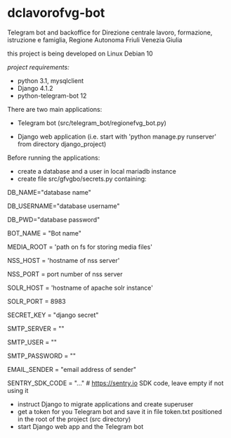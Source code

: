 # dclavorofvg-bot
Telegram bot and backoffice for Direzione centrale lavoro, formazione, istruzione e famiglia, Regione Autonoma Friuli Venezia Giulia 


this project is being developed on Linux Debian 10

*project requirements:*

- python 3.1, mysqlclient
- Django 4.1.2
- python-telegram-bot 12

 
There are two main applications:

- Telegram bot (src/telegram_bot/regionefvg_bot.py)

- Django web application (i.e. start with 'python manage.py runserver' from directory django_project)


Before running the applications:

- create a database and a user in local mariadb instance
- create file src/gfvgbo/secrets.py containing:

DB_NAME="database name"

DB_USERNAME="database username"

DB_PWD="database password"

BOT_NAME = "Bot name"

MEDIA_ROOT = 'path on fs for storing media files'

NSS_HOST = 'hostname of nss server'

NSS_PORT = port number of nss server  

SOLR_HOST = 'hostname of apache solr instance'

SOLR_PORT = 8983

SECRET_KEY = "django secret"

SMTP_SERVER = ""

SMTP_USER = ""

SMTP_PASSWORD = ""

EMAIL_SENDER = "email address of sender"

SENTRY_SDK_CODE = "..."  # https://sentry.io SDK code, leave empty if not using it


- instruct Django to migrate applications and create superuser 
- get a token for you Telegram bot and save it in file token.txt positioned in the root of the project (src directory)
- start Django web app and the Telegram bot